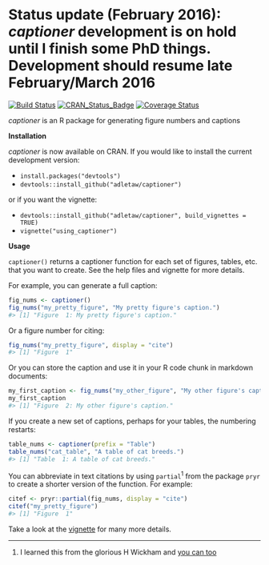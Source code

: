 <!-- README.md is generated from README.Rmd. Please edit that file -->
Status update (February 2016): *captioner* development is on hold until I finish some PhD things. Development should resume late February/March 2016
====================================================================================================================================================

[![Build Status](https://travis-ci.org/adletaw/captioner.png?branch=master)](https://travis-ci.org/adletaw/captioner) [![CRAN\_Status\_Badge](http://www.r-pkg.org/badges/version/captioner)](http://cran.r-project.org/package=captioner) [![Coverage Status](https://coveralls.io/repos/adletaw/captioner/badge.svg?branch=master&service=github)](https://coveralls.io/github/adletaw/captioner?branch=master)

*captioner* is an R package for generating figure numbers and captions

**Installation**

*captioner* is now available on CRAN. If you would like to install the current development version:

-   `install.packages("devtools")`
-   `devtools::install_github("adletaw/captioner")`

or if you want the vignette:

-   `devtools::install_github("adletaw/captioner", build_vignettes = TRUE)`
-   `vignette("using_captioner")`

**Usage**

`captioner()` returns a captioner function for each set of figures, tables, etc. that you want to create. See the help files and vignette for more details.

For example, you can generate a full caption:

``` r
fig_nums <- captioner()
fig_nums("my_pretty_figure", "My pretty figure's caption.")
#> [1] "Figure  1: My pretty figure's caption."
```

Or a figure number for citing:

``` r
fig_nums("my_pretty_figure", display = "cite")
#> [1] "Figure  1"
```

Or you can store the caption and use it in your R code chunk in markdown documents:

``` r
my_first_caption <- fig_nums("my_other_figure", "My other figure's caption.")
my_first_caption
#> [1] "Figure  2: My other figure's caption."
```

If you create a new set of captions, perhaps for your tables, the numbering restarts:

``` r
table_nums <- captioner(prefix = "Table")
table_nums("cat_table", "A table of cat breeds.")
#> [1] "Table  1: A table of cat breeds."
```

You can abbreviate in text citations by using `partial`<sup>1</sup> from the package `pryr` to create a shorter version of the function. For example:

``` r
citef <- pryr::partial(fig_nums, display = "cite")
citef("my_pretty_figure")
#> [1] "Figure  1"
```

Take a look at the [vignette](https://github.com/adletaw/captioner/tree/master/vignettes/using_captioner.Rmd) for many more details.

------------------------------------------------------------------------

1.  I learned this from the glorious H Wickham and [you can too](http://adv-r.had.co.nz/)
